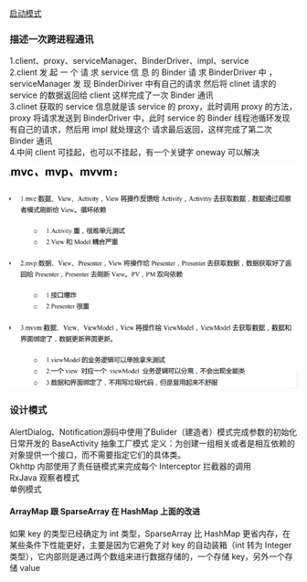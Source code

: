 [启动模式](https://blog.csdn.net/qq_39181280/article/details/107459364)  

### 描述一次跨进程通讯
1.client、proxy、serviceManager、BinderDriver、impl、service  
2.client 发 起 一 个 请 求 service 信 息 的 Binder 请 求 BinderDriver 中 ， serviceManager 发 现 BinderDiriver 中有自己的请求 然后将 clinet 请求的 service 的数据返回给 client 这样完成了一次 Binder 通讯  
3.clinet 获取的 service 信息就是该 service 的 proxy，此时调用 proxy 的方法，proxy 将请求发送到 BinderDriver 中，此时 service 的 Binder 线程池循环发现有自己的请求，然后用 impl 就处理这个 请求最后返回，这样完成了第二次 Binder 通讯  
4.中间 client 可挂起，也可以不挂起，有一个关键字 oneway 可以解决  

![设计模式](https://github.com/Meiliaodasi/Prepare/blob/master/image/%E4%BC%81%E4%B8%9A%E5%BE%AE%E4%BF%A1%E6%88%AA%E5%9B%BE_16583727913408.png?raw=true)  
### 设计模式  
AlertDialog、Notification源码中使用了Bulider（建造者）模式完成参数的初始化  
日常开发的 BaseActivity 抽象工厂模式  定义：为创建一组相关或者是相互依赖的对象提供一个接口，而不需要指定它们的具体类。  
Okhttp 内部使用了责任链模式来完成每个 Interceptor 拦截器的调用  
RxJava 观察者模式  
单例模式  
#### ArrayMap 跟 SparseArray 在 HashMap 上面的改进
如果 key 的类型已经确定为 int 类型，SparseArray 比 HashMap 更省内存，在某些条件下性能更好，主要是因为它避免了对 key 的自动装箱（int 转为 Integer 类型），它内部则是通过两个数组来进行数据存储的，一个存储 key，另外一个存储 value  

